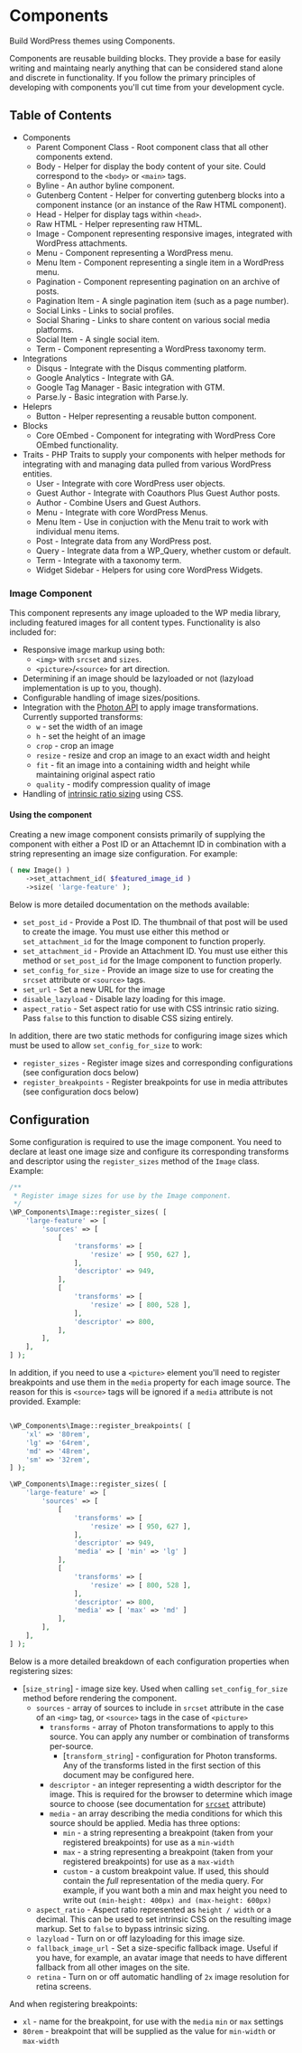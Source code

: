 Components
==========
Build WordPress themes using Components.

Components are reusable building blocks. They provide a base for easily
writing and maintaing nearly anything that can be considered stand alone
and discrete in functionality. If you follow the primary principles of
developing with components you'll cut time from your development cycle.

## Table of Contents
* Components
    * Parent Component Class - Root component class that all other components extend.
    * Body - Helper for display the body content of your site. Could correspond to the `<body>` or `<main>` tags.
    * Byline - An author byline component.
    * Gutenberg Content - Helper for converting gutenberg blocks into a component instance (or an instance of the Raw HTML component).
    * Head - Helper for display tags within `<head>`.
    * Raw HTML - Helper representing raw HTML.
    * Image - Component representing responsive images, integrated with WordPress attachments.
    * Menu - Component representing a WordPress menu.
    * Menu Item - Component representing a single item in a WordPress menu.
    * Pagination - Component representing pagination on an archive of posts.
    * Pagination Item - A single pagination item (such as a page number).
    * Social Links - Links to social profiles.
    * Social Sharing - Links to share content on various social media platforms.
    * Social Item - A single social item.
    * Term - Component representing a WordPress taxonomy term.
* Integrations
    * Disqus - Integrate with the Disqus commenting platform.
    * Google Analytics - Integrate with GA.
    * Google Tag Manager - Basic integration with GTM.
    * Parse.ly - Basic integration with Parse.ly.
* Heleprs
    * Button - Helper representing a reusable button component.
* Blocks
    * Core OEmbed - Component for integrating with WordPress Core OEmbed functionality.
* Traits - PHP Traits to supply your components with helper methods for integrating with and managing data pulled from various WordPress entities.
    * User - Integrate with core WordPress user objects.
    * Guest Author - Integrate with Coauthors Plus Guest Author posts.
    * Author - Combine Users and Guest Authors.
    * Menu - Integrate with core WordPress Menus.
    * Menu Item - Use in conjuction with the Menu trait to work with individual menu items.
    * Post - Integrate data from any WordPress post.
    * Query - Integrate data from a WP_Query, whether custom or default.
    * Term - Integrate with a taxonomy term.
    * Widget Sidebar - Helpers for using core WordPress Widgets.

### Image Component
This component represents any image uploaded to the WP media library, including featured images for all content types. Functionality is also included for:
* Responsive image markup using both:
    * `<img>` with `srcset` and `sizes`.
    * `<picture>`/`<source>` for art direction.
* Determining if an image should be lazyloaded or not (lazyload implementation is up to you, though).
* Configurable handling of image sizes/positions.
* Integration with the [Photon API](https://developer.wordpress.com/docs/photon/api/) to apply image transformations. Currently supported transforms:
    * `w` - set the width of an image
    * `h` - set the height of an image
    * `crop` - crop an image
    * `resize` - resize and crop an image to an exact width and height
    * `fit` - fit an image into a containing width and height while maintaining original aspect ratio
    * `quality` - modify compression quality of image
* Handling of [intrinsic ratio sizing](https://alistapart.com/d/creating-intrinsic-ratios-for-video/example2.html) using CSS.

#### Using the component
Creating a new image component consists primarily of supplying the component with either a Post ID or an Attachemnt ID in combination with a string representing an image size configuration. For example:
```php
( new Image() )
    ->set_attachment_id( $featured_image_id )
    ->size( 'large-feature' );
```
Below is more detailed documentation on the methods available:
* `set_post_id` - Provide a Post ID. The thumbnail of that post will be used to create the image. You must use either this method or `set_attachment_id` for the Image component to function properly.
* `set_attachment_id` - Provide an Attachment ID. You must use either this method or `set_post_id` for the Image component to function properly.
* `set_config_for_size` - Provide an image size to use for creating the `srcset` attribute or `<source>` tags.
* `set_url` - Set a new URL for the image
* `disable_lazyload` - Disable lazy loading for this image.
* `aspect_ratio` - Set aspect ratio for use with CSS intrinsic ratio sizing. Pass `false` to this function to disable CSS sizing entirely.

In addition, there are two static methods for configuring image sizes which must be used to allow `set_config_for_size` to work:
* `register_sizes` - Register image sizes and corresponding configurations (see configuration docs below)
* `register_breakpoints` - Register breakpoints for use in media attributes (see configuration docs below)

## Configuration
Some configuration is required to use the image component. You need to declare at least one image size and configure its corresponding transforms and descriptor using the `register_sizes` method of the `Image` class. Example:
```php
/**
 * Register image sizes for use by the Image component.
 */
\WP_Components\Image::register_sizes( [
    'large-feature' => [
        'sources' => [
            [
                'transforms' => [
                    'resize' => [ 950, 627 ],
                ],
                'descriptor' => 949,
            ],
            [
                'transforms' => [
                    'resize' => [ 800, 528 ],
                ],
                'descriptor' => 800,
            ],
        ],
    ],
] );
```

In addition, if you need to use a `<picture>` element you'll need to register breakpoints and use them in the `media` property for each image source. The reason for this is `<source>` tags will be ignored if a `media` attribute is not provided. Example:

```php

\WP_Components\Image::register_breakpoints( [
    'xl' => '80rem',
    'lg' => '64rem',
    'md' => '48rem',
    'sm' => '32rem',
] );

\WP_Components\Image::register_sizes( [
    'large-feature' => [
        'sources' => [
            [
                'transforms' => [
                    'resize' => [ 950, 627 ],
                ],
                'descriptor' => 949,
                'media' => [ 'min' => 'lg' ]
            ],
            [
                'transforms' => [
                    'resize' => [ 800, 528 ],
                ],
                'descriptor' => 800,
                'media' => [ 'max' => 'md' ]
            ],
        ],
    ],
] );
```

Below is a more detailed breakdown of each configuration properties when registering sizes:
* [`size_string`] - image size key. Used when calling `set_config_for_size` method before rendering the component.
    * `sources` - array of sources to include in `srcset` attribute in the case of an `<img>` tag, or `<source>` tags in the case of `<picture>`
        * `transforms` - array of Photon transformations to apply to this source. You can apply any number or combination of transforms per-source.
            * [`transform_string`] - configuration for Photon transforms. Any of the transforms listed in the first section of this document may be configured here.
        * `descriptor` - an integer representing a width descriptor for the image. This is required for the browser to determine which image source to choose (see documentation for [`srcset`](https://developer.mozilla.org/en-US/docs/Web/HTML/Element/img) attribute)
        * `media` - an array describing the media conditions for which this source should be applied. Media has three options:
            * `min` - a string representing a breakpoint (taken from your registered breakpoints) for use as a `min-width`
            * `max` - a string representing a breakpoint (taken from your registered breakpoints) for use as a `max-width`
            * `custom` - a custom breakpoint value. If used, this should contain the _full_ representation of the media query. For example, if you want both a min and max height you need to write out `(min-height: 400px) and (max-height: 600px)`
    * `aspect_ratio` - Aspect ratio represented as `height / width` or a decimal. This can be used to set intrinsic CSS on the resulting image markup. Set to `false` to bypass intrinsic sizing.
    * `lazyload` - Turn on or off lazyloading for this image size.
    * `fallback_image_url` - Set a size-specific fallback image. Useful if you have, for example, an avatar image that needs to have different fallback from all other images on the site.
    * `retina` - Turn on or off automatic handling of `2x` image resolution for retina screens.

And when registering breakpoints:
* `xl` - name for the breakpoint, for use with the `media` `min` or `max` settings
* `80rem` - breakpoint that will be supplied as the value for `min-width` or `max-width`
